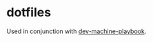 # dotfiles

Used in conjunction with [dev-machine-playbook](https://github.com/andrew-dias/dev-machine-playbook).

